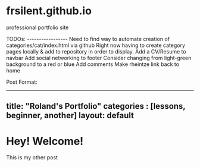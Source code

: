frsilent.github.io
==================

professional portfolio site


TODOs: -----------------
       Need to find way to automate creation of categories/cat/index.html via github
       Right now having to create category pages locally & add to repository in order to display.
       Add a CV/Resume to navbar
       Add social networking to footer
       Consider changing from light-green background to a red or blue
       Add comments
       Make rheintze link back to home



Post Format:

---
title: "Roland's Portfolio"
categories : [lessons, beginner, another]
layout: default
---

# Hey! Welcome!

This is my other post
